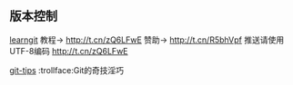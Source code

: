## 版本控制

[learngit](https://github.com/michaelliao/learngit)
教程→ http://t.cn/zQ6LFwE 赞助→ http://t.cn/R5bhVpf 推送请使用UTF-8编码 http://t.cn/zQ6LFwE

[git-tips](https://github.com/521xueweihan/git-tips)
:trollface:Git的奇技淫巧 

[]()



[]()



[]()



[]()




